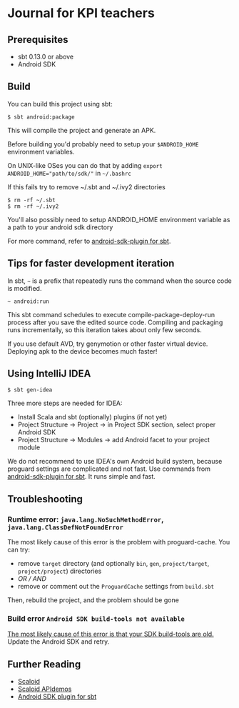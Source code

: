 # Journal for KPI teachers

Prerequisites
-------------
* sbt 0.13.0 or above
* Android SDK

Build
-----
You can build this project using sbt:

    $ sbt android:package

This will compile the project and generate an APK.

Before building you'd probably need to setup your `$ANDROID_HOME` environment variables.

On UNIX-like OSes you can do that by adding `export ANDROID_HOME="path/to/sdk/"` in `~/.bashrc`

If this fails try to remove ~/.sbt and ~/.ivy2 directories

    $ rm -rf ~/.sbt
    $ rm -rf ~/.ivy2

You'll also possibly need to setup ANDROID_HOME environment variable as a path to your android sdk directory

For more command, refer to [android-sdk-plugin for sbt](https://github.com/pfn/android-sdk-plugin).

Tips for faster development iteration
-------------------------------------
In sbt, `~` is a prefix that repeatedly runs the command when the source code is modified.

    ~ android:run

This sbt command schedules to execute compile-package-deploy-run process after you save the edited source code.
Compiling and packaging runs incrementally, so this iteration takes about only few seconds.

If you use default AVD, try genymotion or other faster virtual device. Deploying apk to the device becomes much faster!

Using IntelliJ IDEA
-------------------

    $ sbt gen-idea

Three more steps are needed for IDEA:

 * Install Scala and sbt (optionally) plugins (if not yet)
 * Project Structure -> Project -> in Project SDK section, select proper Android SDK
 * Project Structure -> Modules -> add Android facet to your project module

We do not recommend to use IDEA's own Android build system, because proguard settings are complicated and not fast.
Use commands from [android-sdk-plugin for sbt](https://github.com/pfn/android-sdk-plugin).
It runs simple and fast.

Troubleshooting
---------------

### Runtime error: `java.lang.NoSuchMethodError`, `java.lang.ClassDefNotFoundError`

The most likely cause of this error is the problem with proguard-cache. You can try:

 - remove `target` directory (and optionally `bin`, `gen`, `project/target`, `project/project`) directories
 - *OR / AND*
 - remove or comment out the `ProguardCache` settings from `build.sbt`

Then, rebuild the project, and the problem should be gone

### Build error `Android SDK build-tools not available`
[The most likely cause of this error is that your SDK build-tools are old.](https://github.com/pfn/android-sdk-plugin/issues/13) Update the Android SDK and retry.

Further Reading
---------------
- [Scaloid](https://github.com/pocorall/scaloid)
- [Scaloid APIdemos](https://github.com/pocorall/scaloid-apidemos)
- [Android SDK plugin for sbt](https://github.com/pfn/android-sdk-plugin)


